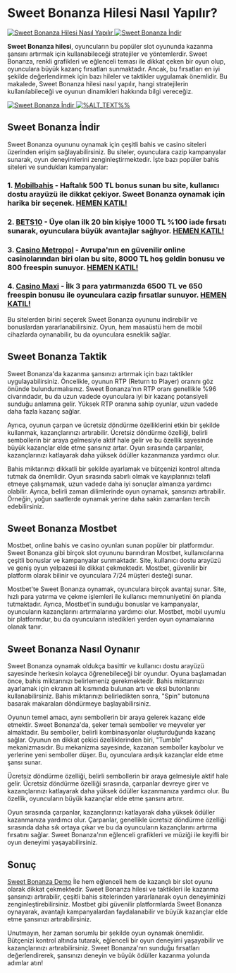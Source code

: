 # Sweet Bonanza Hilesi Nasıl Yapılır?

<a href="https://clbanners15.com/_T71CeNNXRHPrvwtHNNnZ65fp3tiTnr1q/1/" title="Sweet Bonanza Hilesi" target="_blank">
  <img src="https://media.commissionlounge.com/uploads/336x280_casinometropol_welcome_offer_gif.gif" width="%WIDTH%%" height="%HEIGHT%%" border="0" alt="Sweet Bonanza Hilesi Nasıl Yapılır" />
</a> <a href="https://clbanners6.com/_T71CeNNXRHMA3htWIQDrw5Rmpuyl6pta/1/" title="Sweet Bonanza Hilesi Nasıl Yapılır?" target="_blank">
  <img src="https://media.commissionlounge.com/uploads/336x280_cm_welcome_offer.gif" width="%WIDTH%%" height="%HEIGHT%%" border="0" alt="Sweet Bonanza İndir" />
</a>

<b>Sweet Bonanza hilesi</b>, oyuncuların bu popüler slot oyununda kazanma şansını artırmak için kullanabileceği stratejiler ve yöntemlerdir. Sweet Bonanza, renkli grafikleri ve eğlenceli teması ile dikkat çeken bir oyun olup, oyunculara büyük kazanç fırsatları sunmaktadır. Ancak, bu fırsatları en iyi şekilde değerlendirmek için bazı hileler ve taktikler uygulamak önemlidir. Bu makalede, Sweet Bonanza hilesi nasıl yapılır, hangi stratejilerin kullanılabileceği ve oyunun dinamikleri hakkında bilgi vereceğiz.

<a href="https://cdnr2.azrmbcdn200.com/_T71CeNNXRHPy5JsBy9TyAQnecZJf1P0F/1/" title="Sweet Bonanza İndir" target="_blank">
  <img src="https://media.commissionlounge.com/uploads/Mobilbahis-Preseason-OutrightFreebet_300x250_Lang-tr-Prod-SB.gif" width="%WIDTH%%" height="%HEIGHT%%" border="0" alt="Sweet Bonanza İndir" />
</a> <a href="https://cdnr1.awsbtcdn100.com/_T71CeNNXRHM1l9gGb9DR6ouFpWjc68bB/1/" title="Sweet Bonanza Bonus" target="_blank">
  <img src="https://media.commissionlounge.com/uploads/Bets10-Cahsback_300x250_Lang-tr-Prod-SB.gif" width="%WIDTH%%" height="%HEIGHT%%" border="0" alt="%ALT_TEXT%%" />
</a>

## Sweet Bonanza İndir

Sweet Bonanza oyununu oynamak için çeşitli bahis ve casino siteleri üzerinden erişim sağlayabilirsiniz. Bu siteler, oyunculara cazip kampanyalar sunarak, oyun deneyimlerini zenginleştirmektedir. İşte bazı popüler bahis siteleri ve sundukları kampanyalar:

### 1. **[Mobilbahis](https://cdnr2.azrmbcdn200.com/_T71CeNNXRHPy5JsBy9TyAQnecZJf1P0F/1/)** - Haftalık 500 TL bonus sunan bu site, kullanıcı dostu arayüzü ile dikkat çekiyor. Sweet Bonanza oynamak için harika bir seçenek. **[HEMEN KATIL!](https://cdnr2.azrmbcdn200.com/_T71CeNNXRHPy5JsBy9TyAQnecZJf1P0F/1/)**
### 2. **[BETS10](https://cdnr1.awsbtcdn100.com/_T71CeNNXRHM1l9gGb9DR6ouFpWjc68bB/1/)** - Üye olan ilk 20 bin kişiye 1000 TL %100 iade fırsatı sunarak, oyunculara büyük avantajlar sağlıyor. **[HEMEN KATIL!](https://cdnr1.awsbtcdn100.com/_T71CeNNXRHM1l9gGb9DR6ouFpWjc68bB/1/)**
### 3. **[Casino Metropol](https://clbanners15.com/_T71CeNNXRHPrvwtHNNnZ65fp3tiTnr1q/1/)** - Avrupa'nın en güvenilir online casinolarından biri olan bu site, 8000 TL hoş geldin bonusu ve 800 freespin sunuyor. **[HEMEN KATIL!](https://clbanners15.com/_T71CeNNXRHPrvwtHNNnZ65fp3tiTnr1q/1/)**
### 4. **[Casino Maxi](https://cdnr1.awsbtcdn100.com/_T71CeNNXRHM1l9gGb9DR6ouFpWjc68bB/1/)** - İlk 3 para yatırmanızda 6500 TL ve 650 freespin bonusu ile oyunculara cazip fırsatlar sunuyor. **[HEMEN KATIL!](https://cdnr1.awsbtcdn100.com/_T71CeNNXRHM1l9gGb9DR6ouFpWjc68bB/1/)**

Bu sitelerden birini seçerek Sweet Bonanza oyununu indirebilir ve bonuslardan yararlanabilirsiniz. Oyun, hem masaüstü hem de mobil cihazlarda oynanabilir, bu da oyunculara esneklik sağlar.

## Sweet Bonanza Taktik

Sweet Bonanza'da kazanma şansınızı artırmak için bazı taktikler uygulayabilirsiniz. Öncelikle, oyunun RTP (Return to Player) oranını göz önünde bulundurmalısınız. Sweet Bonanza'nın RTP oranı genellikle %96 civarındadır, bu da uzun vadede oyunculara iyi bir kazanç potansiyeli sunduğu anlamına gelir. Yüksek RTP oranına sahip oyunlar, uzun vadede daha fazla kazanç sağlar.

Ayrıca, oyunun çarpan ve ücretsiz döndürme özelliklerini etkin bir şekilde kullanmak, kazançlarınızı artırabilir. Ücretsiz döndürme özelliği, belirli sembollerin bir araya gelmesiyle aktif hale gelir ve bu özellik sayesinde büyük kazançlar elde etme şansınız artar. Oyun sırasında çarpanlar, kazançlarınızı katlayarak daha yüksek ödüller kazanmanıza yardımcı olur.

Bahis miktarınızı dikkatli bir şekilde ayarlamak ve bütçenizi kontrol altında tutmak da önemlidir. Oyun sırasında sabırlı olmak ve kayıplarınızı telafi etmeye çalışmamak, uzun vadede daha iyi sonuçlar almanıza yardımcı olabilir. Ayrıca, belirli zaman dilimlerinde oyun oynamak, şansınızı artırabilir. Örneğin, yoğun saatlerde oynamak yerine daha sakin zamanları tercih edebilirsiniz.

## Sweet Bonanza Mostbet

Mostbet, online bahis ve casino oyunları sunan popüler bir platformdur. Sweet Bonanza gibi birçok slot oyununu barındıran Mostbet, kullanıcılarına çeşitli bonuslar ve kampanyalar sunmaktadır. Site, kullanıcı dostu arayüzü ve geniş oyun yelpazesi ile dikkat çekmektedir. Mostbet, güvenilir bir platform olarak bilinir ve oyunculara 7/24 müşteri desteği sunar.

Mostbet'te Sweet Bonanza oynamak, oyunculara birçok avantaj sunar. Site, hızlı para yatırma ve çekme işlemleri ile kullanıcı memnuniyetini ön planda tutmaktadır. Ayrıca, Mostbet'in sunduğu bonuslar ve kampanyalar, oyuncuların kazançlarını artırmalarına yardımcı olur. Mostbet, mobil uyumlu bir platformdur, bu da oyuncuların istedikleri yerden oyun oynamalarına olanak tanır.

## Sweet Bonanza Nasıl Oynanır

Sweet Bonanza oynamak oldukça basittir ve kullanıcı dostu arayüzü sayesinde herkesin kolayca öğrenebileceği bir oyundur. Oyuna başlamadan önce, bahis miktarınızı belirlemeniz gerekmektedir. Bahis miktarınızı ayarlamak için ekranın alt kısmında bulunan artı ve eksi butonlarını kullanabilirsiniz. Bahis miktarınızı belirledikten sonra, "Spin" butonuna basarak makaraları döndürmeye başlayabilirsiniz.

Oyunun temel amacı, aynı sembollerin bir araya gelerek kazanç elde etmektir. Sweet Bonanza'da, şeker temalı semboller ve meyveler yer almaktadır. Bu semboller, belirli kombinasyonlar oluşturduğunda kazanç sağlar. Oyunun en dikkat çekici özelliklerinden biri, "Tumble" mekanizmasıdır. Bu mekanizma sayesinde, kazanan semboller kaybolur ve yerlerine yeni semboller düşer. Bu, oyunculara ardışık kazançlar elde etme şansı sunar.

Ücretsiz döndürme özelliği, belirli sembollerin bir araya gelmesiyle aktif hale gelir. Ücretsiz döndürme özelliği sırasında, çarpanlar devreye girer ve kazançlarınızı katlayarak daha yüksek ödüller kazanmanıza yardımcı olur. Bu özellik, oyuncuların büyük kazançlar elde etme şansını artırır.

Oyun sırasında çarpanlar, kazançlarınızı katlayarak daha yüksek ödüller kazanmanıza yardımcı olur. Çarpanlar, genellikle ücretsiz döndürme özelliği sırasında daha sık ortaya çıkar ve bu da oyuncuların kazançlarını artırma fırsatını sağlar. Sweet Bonanza'nın eğlenceli grafikleri ve müziği ile keyifli bir oyun deneyimi yaşayabilirsiniz.

## Sonuç

<a href="https://github.com/bonanzademo/sweet-bonanza-demo">Sweet Bonanza Demo</a> İle hem eğlenceli hem de kazançlı bir slot oyunu olarak dikkat çekmektedir. Sweet Bonanza hilesi ve taktikleri ile kazanma şansınızı artırabilir, çeşitli bahis sitelerinden yararlanarak oyun deneyiminizi zenginleştirebilirsiniz. Mostbet gibi güvenilir platformlarda Sweet Bonanza oynayarak, avantajlı kampanyalardan faydalanabilir ve büyük kazançlar elde etme şansınızı artırabilirsiniz.

Unutmayın, her zaman sorumlu bir şekilde oyun oynamak önemlidir. Bütçenizi kontrol altında tutarak, eğlenceli bir oyun deneyimi yaşayabilir ve kazançlarınızı artırabilirsiniz. Sweet Bonanza'nın sunduğu fırsatları değerlendirerek, şansınızı deneyin ve büyük ödüller kazanma yolunda adımlar atın!

